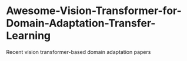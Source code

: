 # Awesome-Vision-Transformer-for-Domain-Adaptation-Transfer-Learning
Recent vision transformer-based domain adaptation papers
